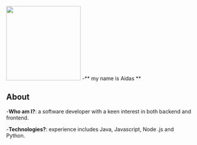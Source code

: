   <tr>
    <td><img src="https://bit.ly/3wY7igM" width="200"></td>
  </tr>
-** my name is Aidas **



## About 
-**Who am I?**: a software developer with a keen interest in both backend and frontend. 

-**Technologies?**: experience includes Java, Javascript, Node .js and Python.


<!--
**bakaichi/bakaichi** is a ✨ _special_ ✨ repository because its `README.md` (this file) appears on your GitHub profile.

Here are some ideas to get you started:

- 🔭 I’m currently working on ...
- 🌱 I’m currently learning ...
- 👯 I’m looking to collaborate on ...
- 🤔 I’m looking for help with ...
- 💬 Ask me about ...
- 📫 How to reach me: ...
- 😄 Pronouns: ...
- ⚡ Fun fact: ...
-->
